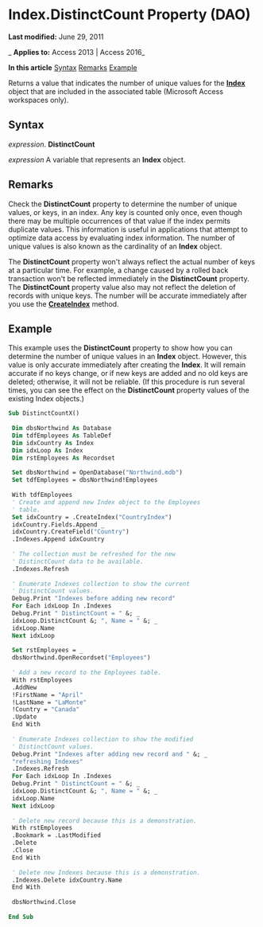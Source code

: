 
# Index.DistinctCount Property (DAO)

 **Last modified:** June 29, 2011

 _ **Applies to:** Access 2013 | Access 2016_

 **In this article**
[Syntax](#sectionSection0)
[Remarks](#sectionSection1)
[Example](#sectionSection2)


Returns a value that indicates the number of unique values for the  **[Index](92c32cad-ec8a-1243-1d18-83f50b269ecb.md)** object that are included in the associated table (Microsoft Access workspaces only).

## Syntax
<a name="sectionSection0"> </a>

 _expression_. **DistinctCount**

 _expression_ A variable that represents an **Index** object.


## Remarks
<a name="sectionSection1"> </a>

Check the  **DistinctCount** property to determine the number of unique values, or keys, in an index. Any key is counted only once, even though there may be multiple occurrences of that value if the index permits duplicate values. This information is useful in applications that attempt to optimize data access by evaluating index information. The number of unique values is also known as the cardinality of an **Index** object.

The  **DistinctCount** property won't always reflect the actual number of keys at a particular time. For example, a change caused by a rolled back transaction won't be reflected immediately in the **DistinctCount** property. The **DistinctCount** property value also may not reflect the deletion of records with unique keys. The number will be accurate immediately after you use the **[CreateIndex](857b25c1-01fa-b926-0c74-7105e71b7505.md)** method.


## Example
<a name="sectionSection2"> </a>

This example uses the  **DistinctCount** property to show how you can determine the number of unique values in an **Index** object. However, this value is only accurate immediately after creating the **Index**. It will remain accurate if no keys change, or if new keys are added and no old keys are deleted; otherwise, it will not be reliable. (If this procedure is run several times, you can see the effect on the **DistinctCount** property values of the existing Index objects.)


```vb
Sub DistinctCountX() 
 
 Dim dbsNorthwind As Database 
 Dim tdfEmployees As TableDef 
 Dim idxCountry As Index 
 Dim idxLoop As Index 
 Dim rstEmployees As Recordset 
 
 Set dbsNorthwind = OpenDatabase("Northwind.mdb") 
 Set tdfEmployees = dbsNorthwind!Employees 
 
 With tdfEmployees 
 ' Create and append new Index object to the Employees 
 ' table. 
 Set idxCountry = .CreateIndex("CountryIndex") 
 idxCountry.Fields.Append _ 
 idxCountry.CreateField("Country") 
 .Indexes.Append idxCountry 
 
 ' The collection must be refreshed for the new 
 ' DistinctCount data to be available. 
 .Indexes.Refresh 
 
 ' Enumerate Indexes collection to show the current 
 ' DistinctCount values. 
 Debug.Print "Indexes before adding new record" 
 For Each idxLoop In .Indexes 
 Debug.Print " DistinctCount = " &; _ 
 idxLoop.DistinctCount &; ", Name = " &; _ 
 idxLoop.Name 
 Next idxLoop 
 
 Set rstEmployees = _ 
 dbsNorthwind.OpenRecordset("Employees") 
 
 ' Add a new record to the Employees table. 
 With rstEmployees 
 .AddNew 
 !FirstName = "April" 
 !LastName = "LaMonte" 
 !Country = "Canada" 
 .Update 
 End With 
 
 ' Enumerate Indexes collection to show the modified 
 ' DistinctCount values. 
 Debug.Print "Indexes after adding new record and " &; _ 
 "refreshing Indexes" 
 .Indexes.Refresh 
 For Each idxLoop In .Indexes 
 Debug.Print " DistinctCount = " &; _ 
 idxLoop.DistinctCount &; ", Name = " &; _ 
 idxLoop.Name 
 Next idxLoop 
 
 ' Delete new record because this is a demonstration. 
 With rstEmployees 
 .Bookmark = .LastModified 
 .Delete 
 .Close 
 End With 
 
 ' Delete new Indexes because this is a demonstration. 
 .Indexes.Delete idxCountry.Name 
 End With 
 
 dbsNorthwind.Close 
 
End Sub
```

